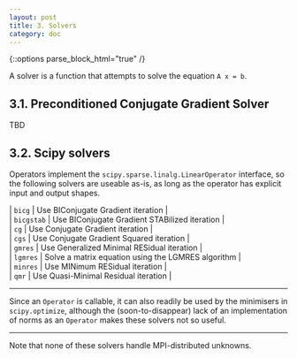 ```yaml
---
layout: post
title: 3. Solvers
category: doc
---
```

{::options parse_block_html="true" /}

A solver is a function that attempts to solve the equation `A x = b`.

3.1. <a name="pcg_solver"></a> Preconditioned Conjugate Gradient Solver
-----------------------------------------------------------------------

TBD

3.2. <a name="scipy_solvers"></a> Scipy solvers
-----------------------------------------------

Operators implement the `scipy.sparse.linalg.LinearOperator` interface,
so the following solvers are useable as-is, as long as the operator has
explicit input and output shapes.

<div class="definition">

| `bicg` | Use BIConjugate Gradient iteration |  
| `bicgstab` | Use BIConjugate Gradient STABilized iteration |  
| `cg` | Use Conjugate Gradient iteration |  
| `cgs` | Use Conjugate Gradient Squared iteration |  
| `gmres` | Use Generalized Minimal RESidual iteration |  
| `lgmres` | Solve a matrix equation using the LGMRES algorithm |  
| `minres` | Use MINimum RESidual iteration |  
| `qmr` | Use Quasi-Minimal Residual iteration |

</div>
<hr>

Since an `Operator` is callable, it can also readily be used by the
minimisers in `scipy.optimize`, although the (soon-to-disappear) lack of
an implementation of norms as an `Operator` makes these solvers not so
useful.

<hr>

Note that none of these solvers handle MPI-distributed unknowns.
